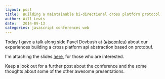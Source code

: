 ```yaml
---
layout: post
title:  Building a maintainable bi-directional cross platform protocol
author: Will Lewis
date:   2014-09-13
categories: javascript conferences web
---
```


Today I gave a talk along side Pavel Dovbush at ([#jsconfeu](https://twitter.com/search?q=%23jsconfeu "Search Twitter for jsconfeu")) about our experiences building a cross platform api abstraction based on protobuf.

I'm attaching the slides [here]({{page.filesdir}}/JSON_RPC.pdf "Building a maintainable bi-directional cross platform protocol"), for those who are interested.

Keep a look out for a further post about the conference and the some thoughts about some of the other awesome presentations.
